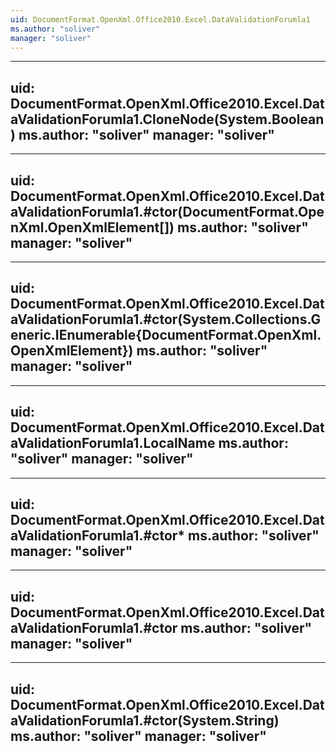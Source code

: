 ```yaml
---
uid: DocumentFormat.OpenXml.Office2010.Excel.DataValidationForumla1
ms.author: "soliver"
manager: "soliver"
---
```


---
uid: DocumentFormat.OpenXml.Office2010.Excel.DataValidationForumla1.CloneNode(System.Boolean)
ms.author: "soliver"
manager: "soliver"
---

---
uid: DocumentFormat.OpenXml.Office2010.Excel.DataValidationForumla1.#ctor(DocumentFormat.OpenXml.OpenXmlElement[])
ms.author: "soliver"
manager: "soliver"
---

---
uid: DocumentFormat.OpenXml.Office2010.Excel.DataValidationForumla1.#ctor(System.Collections.Generic.IEnumerable{DocumentFormat.OpenXml.OpenXmlElement})
ms.author: "soliver"
manager: "soliver"
---

---
uid: DocumentFormat.OpenXml.Office2010.Excel.DataValidationForumla1.LocalName
ms.author: "soliver"
manager: "soliver"
---

---
uid: DocumentFormat.OpenXml.Office2010.Excel.DataValidationForumla1.#ctor*
ms.author: "soliver"
manager: "soliver"
---

---
uid: DocumentFormat.OpenXml.Office2010.Excel.DataValidationForumla1.#ctor
ms.author: "soliver"
manager: "soliver"
---

---
uid: DocumentFormat.OpenXml.Office2010.Excel.DataValidationForumla1.#ctor(System.String)
ms.author: "soliver"
manager: "soliver"
---
